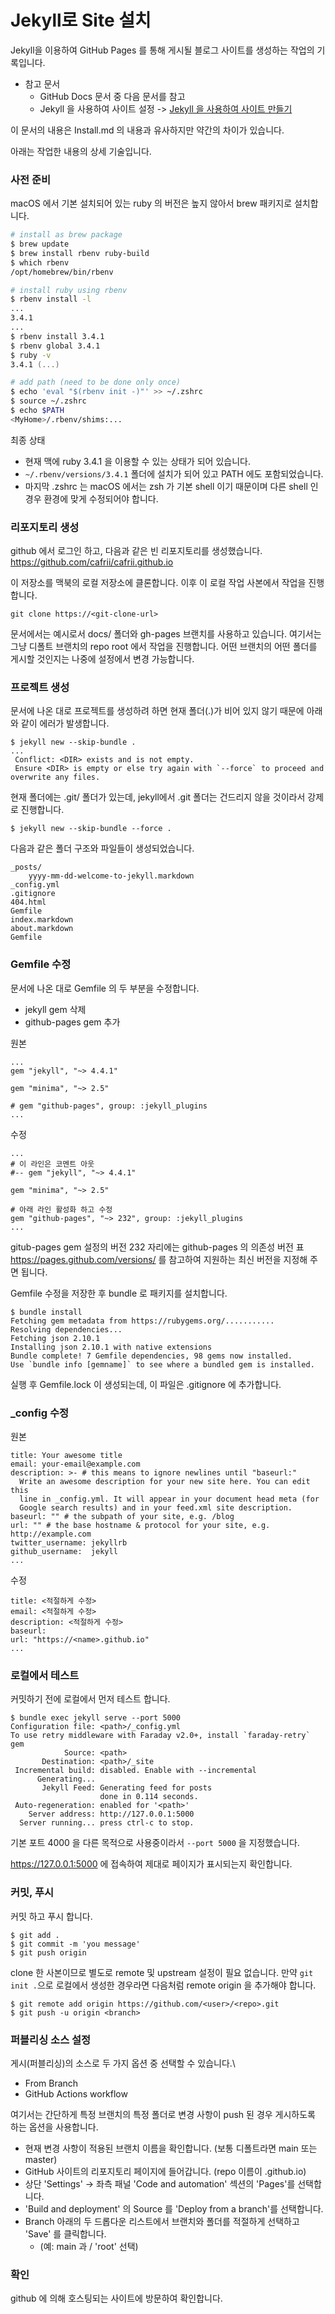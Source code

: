 

# Jekyll로 Site 설치

Jekyll을 이용하여 GitHub Pages 를 통해 게시될 블로그 사이트를 생성하는 작업의 기록입니다.

* 참고 문서
  * GitHub Docs 문서 중 다음 문서를 참고
  * Jekyll 을 사용하여 사이트 설정 -> [Jekyll 을 사용하여 사이트 만들기](
https://docs.github.com/ko/pages/setting-up-a-github-pages-site-with-jekyll/creating-a-github-pages-site-with-jekyll#creating-your-site)


이 문서의 내용은 Install.md 의 내용과 유사하지만 약간의 차이가 있습니다.

아래는 작업한 내용의 상세 기술입니다.


### 사전 준비

macOS 에서 기본 설치되어 있는 ruby 의 버전은 높지 않아서 brew 패키지로 설치합니다.
``` zsh
# install as brew package
$ brew update
$ brew install rbenv ruby-build
$ which rbenv
/opt/homebrew/bin/rbenv

# install ruby using rbenv
$ rbenv install -l
...
3.4.1
...
$ rbenv install 3.4.1
$ rbenv global 3.4.1
$ ruby -v
3.4.1 (...)

# add path (need to be done only once)
$ echo 'eval "$(rbenv init -)"' >> ~/.zshrc
$ source ~/.zshrc
$ echo $PATH
<MyHome>/.rbenv/shims:...
```

최종 상태
* 현재 맥에 ruby 3.4.1 을 이용할 수 있는 상태가 되어 있습니다.
* `~/.rbenv/versions/3.4.1` 폴더에 설치가 되어 있고 PATH 에도 포함되었습니다.
* 마지막 .zshrc 는 macOS 에서는 zsh 가 기본 shell 이기 때문이며 다른 shell 인 경우 환경에 맞게 수정되어야 합니다.


### 리포지토리 생성

github 에서 로그인 하고, 다음과 같은 빈 리포지토리를 생성했습니다. \
<https://github.com/cafrii/cafrii.github.io>

이 저장소를 맥북의 로컬 저장소에 클론합니다. 이후 이 로컬 작업 사본에서 작업을 진행합니다.

```
git clone https://<git-clone-url>
```

문서에서는 예시로서 docs/ 폴더와 gh-pages 브랜치를 사용하고 있습니다. 여기서는 그냥 디폴트 브랜치의 repo root 에서 작업을 진행합니다.
어떤 브랜치의 어떤 폴더를 게시할 것인지는 나중에 설정에서 변경 가능합니다.

### 프로젝트 생성

문서에 나온 대로 프로젝트를 생성하려 하면 현재 폴더(.)가 비어 있지 않기 때문에 아래와 같이 에러가 발생합니다.
```
$ jekyll new --skip-bundle .
...
 Conflict: <DIR> exists and is not empty.
 Ensure <DIR> is empty or else try again with `--force` to proceed and overwrite any files.
```
현재 폴더에는 .git/ 폴더가 있는데, jekyll에서 .git 폴더는 건드리지 않을 것이라서 강제로 진행합니다.

```
$ jekyll new --skip-bundle --force .
```

다음과 같은 폴더 구조와 파일들이 생성되었습니다.
```
_posts/
    yyyy-mm-dd-welcome-to-jekyll.markdown
_config.yml
.gitignore
404.html
Gemfile
index.markdown
about.markdown
Gemfile
```

### Gemfile 수정

문서에 나온 대로 Gemfile 의 두 부분을 수정합니다.
* jekyll gem 삭제
* github-pages gem 추가

원본
``` gemfile
...
gem "jekyll", "~> 4.4.1"

gem "minima", "~> 2.5"

# gem "github-pages", group: :jekyll_plugins
...
```

수정
``` gemfile
...
# 이 라인은 코멘트 아웃
#-- gem "jekyll", "~> 4.4.1"

gem "minima", "~> 2.5"

# 아래 라인 활성화 하고 수정
gem "github-pages", "~> 232", group: :jekyll_plugins
...
```
gitub-pages gem 설정의 버전 232 자리에는 github-pages 의 의존성 버전 표 <https://pages.github.com/versions/> 를 참고하여 지원하는 최신 버전을 지정해 주면 됩니다.

Gemfile 수정을 저장한 후 bundle 로 패키지를 설치합니다.

``` shell
$ bundle install
Fetching gem metadata from https://rubygems.org/...........
Resolving dependencies...
Fetching json 2.10.1
Installing json 2.10.1 with native extensions
Bundle complete! 7 Gemfile dependencies, 98 gems now installed.
Use `bundle info [gemname]` to see where a bundled gem is installed.
```

실행 후 Gemfile.lock 이 생성되는데, 이 파일은 .gitignore 에 추가합니다.

### _config 수정

원본
```
title: Your awesome title
email: your-email@example.com
description: >- # this means to ignore newlines until "baseurl:"
  Write an awesome description for your new site here. You can edit this
  line in _config.yml. It will appear in your document head meta (for
  Google search results) and in your feed.xml site description.
baseurl: "" # the subpath of your site, e.g. /blog
url: "" # the base hostname & protocol for your site, e.g. http://example.com
twitter_username: jekyllrb
github_username:  jekyll
...
```

수정
```
title: <적절하게 수정>
email: <적절하게 수정>
description: <적절하게 수정>
baseurl:
url: "https://<name>.github.io"
...
```

### 로컬에서 테스트

커밋하기 전에 로컬에서 먼저 테스트 합니다.
```
$ bundle exec jekyll serve --port 5000
Configuration file: <path>/_config.yml
To use retry middleware with Faraday v2.0+, install `faraday-retry` gem
            Source: <path>
       Destination: <path>/_site
 Incremental build: disabled. Enable with --incremental
      Generating...
       Jekyll Feed: Generating feed for posts
                    done in 0.114 seconds.
 Auto-regeneration: enabled for '<path>'
    Server address: http://127.0.0.1:5000
  Server running... press ctrl-c to stop.
```

기본 포트 4000 을 다른 목적으로 사용중이라서 `--port 5000` 을 지정했습니다.

https://127.0.0.1:5000 에 접속하여 제대로 페이지가 표시되는지 확인합니다.

### 커밋, 푸시

커밋 하고 푸시 합니다.
```
$ git add .
$ git commit -m 'you message'
$ git push origin
```

clone 한 사본이므로 별도로 remote 및 upstream 설정이 필요 없습니다.
만약 `git init .`으로 로컬에서 생성한 경우라면 다음처럼 remote origin 을 추가해야 합니다.
```
$ git remote add origin https://github.com/<user>/<repo>.git
$ git push -u origin <branch>
```

### 퍼블리싱 소스 설정

게시(퍼블리싱)의 소스로 두 가지 옵션 중 선택할 수 있습니다.\
* From Branch
* GitHub Actions workflow

여기서는 간단하게 특정 브랜치의 특정 폴더로 변경 사항이 push 된 경우 게시하도록 하는 옵션을 사용합니다.

* 현재 변경 사항이 적용된 브랜치 이름을 확인합니다. (보통 디폴트라면 main 또는 master)
* GitHub 사이트의 리포지토리 페이지에 들어갑니다. (repo 이름이 <name>.github.io)
* 상단 'Settings' -> 좌측 패널 'Code and automation' 섹션의 'Pages'를 선택합니다.
* 'Build and deployment' 의 Source 를 'Deploy from a branch'를 선택합니다.
* Branch 아래의 두 드롭다운 리스트에서 브랜치와 폴더를 적절하게 선택하고 'Save' 를 클릭합니다.
  * (예: main 과 / 'root' 선택)

### 확인
github 에 의해 호스팅되는 사이트에 방문하여 확인합니다.
